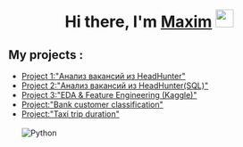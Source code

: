 <h1 align="center">Hi there, I'm <a href="https://github.com/illbeurs" target="_blank">Maxim</a> 
<img src="https://github.com/blackcater/blackcater/raw/main/images/Hi.gif" height="32"/></h1>

## My projects :
* [Project 1:"Анализ вакансий из HeadHunter"](https://github.com/illbeurs/DS-Course/tree/main/DS_Course_Folder/My%20projects/Project_1)
* [Project 2:"Анализ вакансий из HeadHunter(SQL)"](https://github.com/illbeurs/DS-Course/tree/main/DS_Course_Folder/My%20projects/Profect_2)
* [Project 3:"EDA & Feature Engineering (Kaggle)"](https://github.com/illbeurs/DS-Course/tree/main/DS_Course_Folder/My%20projects/Project_3)
* [Project:"Bank customer classification"](https://github.com/illbeurs/DS-Course/tree/fd2b4513367dd7de0c8e6a882eb962f29c74cad4/DS_Course_Folder/My%20projects/Bank_%D0%A1ustomer_%D0%A1lassification)
* [Project:"Taxi trip duration"](https://github.com/illbeurs/DS-Course/tree/fd2b4513367dd7de0c8e6a882eb962f29c74cad4/DS_Course_Folder/My%20projects/Taxi_duration_regression.ipynb) <br><br>
![Python](https://img.shields.io/badge/python-3670A0?style=for-the-badge&logo=python&logoColor=ffdd54)
